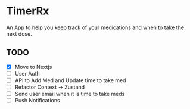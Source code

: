 # TimerRx

An App to help you keep track of your medications and when to take the next dose.

## TODO

- [x] Move to Nextjs
- [ ] User Auth
- [ ] API to Add Med and Update time to take med
- [ ] Refactor Context -> Zustand
- [ ] Send user email when it is time to take meds
- [ ] Push Notifications
